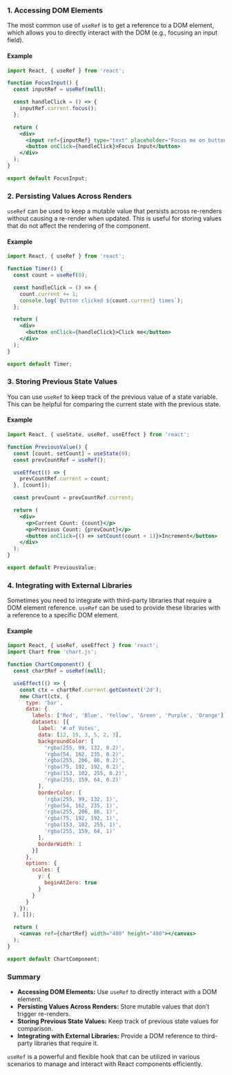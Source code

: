 
### 1. **Accessing DOM Elements**

The most common use of `useRef` is to get a reference to a DOM element, which allows you to directly interact with the DOM (e.g., focusing an input field).

#### Example

```jsx
import React, { useRef } from 'react';

function FocusInput() {
  const inputRef = useRef(null);

  const handleClick = () => {
    inputRef.current.focus();
  };

  return (
    <div>
      <input ref={inputRef} type="text" placeholder="Focus me on button click" />
      <button onClick={handleClick}>Focus Input</button>
    </div>
  );
}

export default FocusInput;
```

### 2. **Persisting Values Across Renders**

`useRef` can be used to keep a mutable value that persists across re-renders without causing a re-render when updated. This is useful for storing values that do not affect the rendering of the component.

#### Example

```jsx
import React, { useRef } from 'react';

function Timer() {
  const count = useRef(0);

  const handleClick = () => {
    count.current += 1;
    console.log(`Button clicked ${count.current} times`);
  };

  return (
    <div>
      <button onClick={handleClick}>Click me</button>
    </div>
  );
}

export default Timer;
```

### 3. **Storing Previous State Values**

You can use `useRef` to keep track of the previous value of a state variable. This can be helpful for comparing the current state with the previous state.

#### Example

```jsx
import React, { useState, useRef, useEffect } from 'react';

function PreviousValue() {
  const [count, setCount] = useState(0);
  const prevCountRef = useRef();

  useEffect(() => {
    prevCountRef.current = count;
  }, [count]);

  const prevCount = prevCountRef.current;

  return (
    <div>
      <p>Current Count: {count}</p>
      <p>Previous Count: {prevCount}</p>
      <button onClick={() => setCount(count + 1)}>Increment</button>
    </div>
  );
}

export default PreviousValue;
```

### 4. **Integrating with External Libraries**

Sometimes you need to integrate with third-party libraries that require a DOM element reference. `useRef` can be used to provide these libraries with a reference to a specific DOM element.

#### Example

```jsx
import React, { useRef, useEffect } from 'react';
import Chart from 'chart.js';

function ChartComponent() {
  const chartRef = useRef(null);

  useEffect(() => {
    const ctx = chartRef.current.getContext('2d');
    new Chart(ctx, {
      type: 'bar',
      data: {
        labels: ['Red', 'Blue', 'Yellow', 'Green', 'Purple', 'Orange'],
        datasets: [{
          label: '# of Votes',
          data: [12, 19, 3, 5, 2, 3],
          backgroundColor: [
            'rgba(255, 99, 132, 0.2)',
            'rgba(54, 162, 235, 0.2)',
            'rgba(255, 206, 86, 0.2)',
            'rgba(75, 192, 192, 0.2)',
            'rgba(153, 102, 255, 0.2)',
            'rgba(255, 159, 64, 0.2)'
          ],
          borderColor: [
            'rgba(255, 99, 132, 1)',
            'rgba(54, 162, 235, 1)',
            'rgba(255, 206, 86, 1)',
            'rgba(75, 192, 192, 1)',
            'rgba(153, 102, 255, 1)',
            'rgba(255, 159, 64, 1)'
          ],
          borderWidth: 1
        }]
      },
      options: {
        scales: {
          y: {
            beginAtZero: true
          }
        }
      }
    });
  }, []);

  return (
    <canvas ref={chartRef} width="400" height="400"></canvas>
  );
}

export default ChartComponent;
```

### Summary

- **Accessing DOM Elements:** Use `useRef` to directly interact with a DOM element.
- **Persisting Values Across Renders:** Store mutable values that don’t trigger re-renders.
- **Storing Previous State Values:** Keep track of previous state values for comparison.
- **Integrating with External Libraries:** Provide a DOM reference to third-party libraries that require it.

`useRef` is a powerful and flexible hook that can be utilized in various scenarios to manage and interact with React components efficiently.